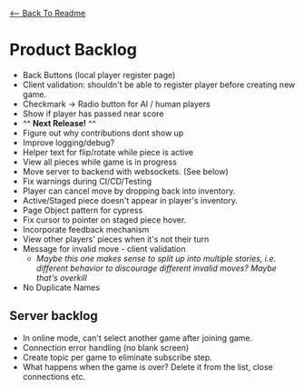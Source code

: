 [<-- Back To Readme](./README.md)

# Product Backlog

-   Back Buttons (local player register page)
-   Client validation: shouldn't be able to register player before creating new game.
-   Checkmark -> Radio button for AI / human players
-   Show if player has passed near score
-   ^^ **Next Release!** ^^
-   Figure out why contributions dont show up
-   Improve logging/debug?
-   Helper text for flip/rotate while piece is active
-   View all pieces while game is in progress
-   Move server to backend with websockets. (See below)
-   Fix warnings during CI/CD/Testing
-   Player can cancel move by dropping back into inventory.
-   Active/Staged piece doesn't appear in player's inventory.
-   Page Object pattern for cypress
-   Fix cursor to pointer on staged piece hover.
-   Incorporate feedback mechanism
-   View other players' pieces when it's not their turn
-   Message for invalid move - client validation
    -   _Maybe this one makes sense to split up into multiple stories, i.e. different behavior to discourage different invalid moves? Maybe that's overkill_
-   No Duplicate Names

## Server backlog

-   In online mode, can't select another game after joining game.
-   Connection error handling (no blank screen)
-   Create topic per game to eliminate subscribe step.
-   What happens when the game is over? Delete it from the list, close connections etc.
